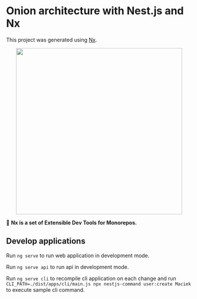 # Onion architecture with Nest.js and Nx

This project was generated using [Nx](https://nx.dev).

<p align="center"><img src="https://raw.githubusercontent.com/nrwl/nx/master/nx-logo.png" width="450"></p>

🔎 **Nx is a set of Extensible Dev Tools for Monorepos.**

## Develop applications

Run `ng serve` to run web application in development mode.

Run `ng serve api` to run api in development mode.

Run `ng serve cli` to recompile cli application on each change
and run `CLI_PATH=./dist/apps/cli/main.js npx nestjs-command user:create Maciek` to execute sample cli command.
